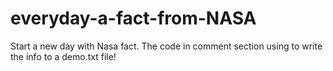 # everyday-a-fact-from-NASA
Start a new day with Nasa fact. The code in comment section using to write the info to a demo.txt file!
